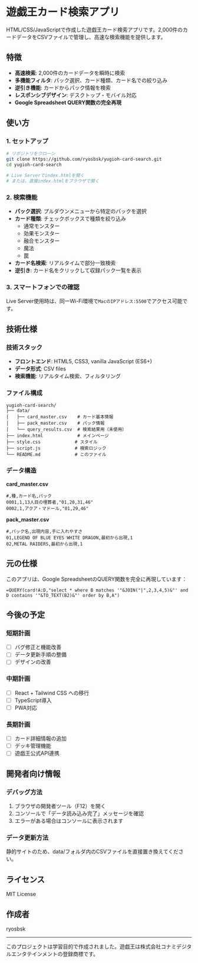 # 遊戯王カード検索アプリ

HTML/CSS/JavaScriptで作成した遊戯王カード検索アプリです。2,000件のカードデータをCSVファイルで管理し、高速な検索機能を提供します。

## 特徴

- **高速検索**: 2,000件のカードデータを瞬時に検索
- **多機能フィルタ**: パック選択、カード種類、カード名での絞り込み
- **逆引き機能**: カードからパック情報を検索
- **レスポンシブデザイン**: デスクトップ・モバイル対応
- **Google Spreadsheet QUERY関数の完全再現**

## 使い方

### 1. セットアップ

```bash
# リポジトリをクローン
git clone https://github.com/ryosbsk/yugioh-card-search.git
cd yugioh-card-search

# Live Serverでindex.htmlを開く
# または、直接index.htmlをブラウザで開く
```

### 2. 検索機能

- **パック選択**: プルダウンメニューから特定のパックを選択
- **カード種類**: チェックボックスで種類を絞り込み
  - 通常モンスター
  - 効果モンスター
  - 融合モンスター
  - 魔法
  - 罠
- **カード名検索**: リアルタイムで部分一致検索
- **逆引き**: カード名をクリックして収録パック一覧を表示

### 3. スマートフォンでの確認

Live Server使用時は、同一Wi-Fi環境で`MacのIPアドレス:5500`でアクセス可能です。

## 技術仕様

### 技術スタック
- **フロントエンド**: HTML5, CSS3, vanilla JavaScript (ES6+)
- **データ形式**: CSV files
- **検索機能**: リアルタイム検索、フィルタリング

### ファイル構成
```
yugioh-card-search/
├── data/
│   ├── card_master.csv    # カード基本情報
│   ├── pack_master.csv    # パック情報
│   └── query_results.csv  # 検索結果用（未使用）
├── index.html             # メインページ
├── style.css             # スタイル
├── script.js             # 検索ロジック
└── README.md             # このファイル
```

### データ構造

**card_master.csv**
```
#,種,カード名,パック
0001,1,13人目の埋葬者,"01,20,31,46"
0002,1,アクア・マドール,"01,29,46"
```

**pack_master.csv**
```
#,パック名,出現内容,手に入れやすさ
01,LEGEND OF BLUE EYES WHITE DRAGON,最初から出現,1
02,METAL RAIDERS,最初から出現,1
```

## 元の仕様

このアプリは、Google SpreadsheetのQUERY関数を完全に再現しています：

```
=QUERY(card!A:D,"select * where B matches '"&JOIN("|",2,3,4,5)&"' and D contains '"&TO_TEXT(B2)&"' order by B,A")
```

## 今後の予定

### 短期計画
- [ ] バグ修正と機能改善
- [ ] データ更新手順の整備
- [ ] デザインの改善

### 中期計画
- [ ] React + Tailwind CSS への移行
- [ ] TypeScript導入
- [ ] PWA対応

### 長期計画
- [ ] カード詳細情報の追加
- [ ] デッキ管理機能
- [ ] 遊戯王公式API連携

## 開発者向け情報

### デバッグ方法
1. ブラウザの開発者ツール（F12）を開く
2. コンソールで「データ読み込み完了」メッセージを確認
3. エラーがある場合はコンソールに表示されます

### データ更新方法
静的サイトのため、data/フォルダ内のCSVファイルを直接置き換えてください。

## ライセンス

MIT License

## 作成者

ryosbsk

---

このプロジェクトは学習目的で作成されました。遊戯王は株式会社コナミデジタルエンタテインメントの登録商標です。